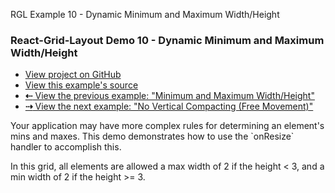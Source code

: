    RGL Example 10 - Dynamic Minimum and Maximum Width/Height

### React-Grid-Layout Demo 10 - Dynamic Minimum and Maximum Width/Height

*   [View project on GitHub](https://github.com/STRML/react-grid-layout)
*   [View this example's source](https://github.com/STRML/react-grid-layout/blob/master/test/examples/10-dynamic-min-max-wh.jsx)
*   [**⇠** View the previous example: "Minimum and Maximum Width/Height"](9-min-max-wh.html)
*   [**⇢** View the next example: "No Vertical Compacting (Free Movement)"](11-no-vertical-compact.html)

Your application may have more complex rules for determining an element's mins and maxes. This demo demonstrates how to use the \`onResize\` handler to accomplish this.

In this grid, all elements are allowed a max width of 2 if the height < 3, and a min width of 2 if the height >= 3.